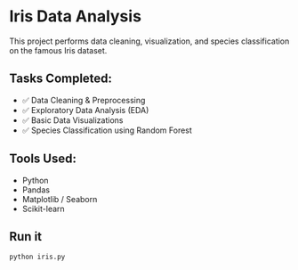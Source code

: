 # Iris Data Analysis 

This project performs data cleaning, visualization, and species classification on the famous Iris dataset.

## Tasks Completed:
- ✅ Data Cleaning & Preprocessing
- ✅ Exploratory Data Analysis (EDA)
- ✅ Basic Data Visualizations
- ✅ Species Classification using Random Forest

## Tools Used:
- Python
- Pandas
- Matplotlib / Seaborn
- Scikit-learn


## Run it
```bash
python iris.py
